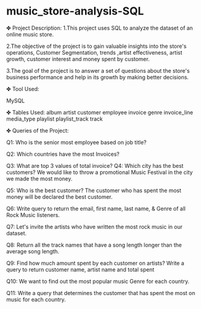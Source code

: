 # music_store-analysis-SQL

✤ Project Description:
1.This project uses SQL to analyze the dataset of an online music store.

2.The objective of the project is to gain valuable insights into the store's operations, Customer Segmentation, trends ,artist effectiveness, artist growth, customer interest and money spent by customer.

3.The goal of the project is to answer a set of questions about the store's business performance and help in its growth by making better decisions.


✤ Tool Used:

MySQL


✤ Tables Used:
album
artist
customer
employee
invoice
genre
invoice_line
media_type
playlist
playlist_track
track


✤ Queries of the Project:

Q1: Who is the senior most employee based on job title?

Q2: Which countries have the most Invoices?

Q3: What are top 3 values of total invoice? Q4: Which city has the best customers? We would like to throw a promotional Music Festival in the city we made the most money.

Q5: Who is the best customer? The customer who has spent the most money will be declared the best customer.

Q6: Write query to return the email, first name, last name, & Genre of all Rock Music listeners.

Q7: Let's invite the artists who have written the most rock music in our dataset.

Q8: Return all the track names that have a song length longer than the average song length.

Q9: Find how much amount spent by each customer on artists? Write a query to return customer name, artist name and total spent

Q10: We want to find out the most popular music Genre for each country.

Q11: Write a query that determines the customer that has spent the most on music for each country.
